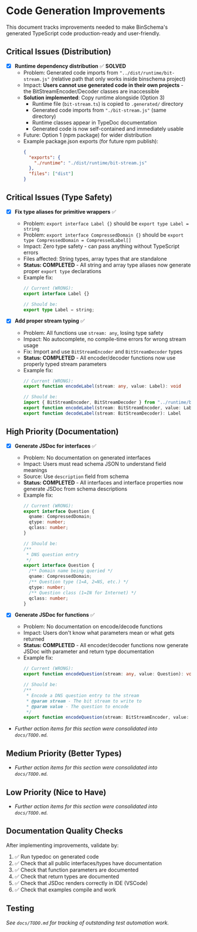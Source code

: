 # Code Generation Improvements

This document tracks improvements needed to make BinSchema's generated TypeScript code production-ready and user-friendly.

## Critical Issues (Distribution)

- [x] **Runtime dependency distribution** ✅ **SOLVED**
  - Problem: Generated code imports from `"../dist/runtime/bit-stream.js"` (relative path that only works inside binschema project)
  - Impact: **Users cannot use generated code in their own projects** - the BitStreamEncoder/Decoder classes are inaccessible
  - **Solution implemented**: Copy runtime alongside (Option 3)
    - Runtime file (`bit-stream.ts`) is copied to `.generated/` directory
    - Generated code imports from `"./bit-stream.js"` (same directory)
    - Runtime classes appear in TypeDoc documentation
    - Generated code is now self-contained and immediately usable
  - Future: Option 1 (npm package) for wider distribution
  - Example package.json exports (for future npm publish):
    ```json
    {
      "exports": {
        "./runtime": "./dist/runtime/bit-stream.js"
      },
      "files": ["dist"]
    }
    ```

## Critical Issues (Type Safety)

- [x] **Fix type aliases for primitive wrappers** ✅
  - Problem: `export interface Label {}` should be `export type Label = string`
  - Problem: `export interface CompressedDomain {}` should be `export type CompressedDomain = CompressedLabel[]`
  - Impact: Zero type safety - can pass anything without TypeScript errors
  - Files affected: String types, array types that are standalone
  - **Status: COMPLETED** - All string and array type aliases now generate proper `export type` declarations
  - Example fix:
    ```typescript
    // Current (WRONG):
    export interface Label {}

    // Should be:
    export type Label = string;
    ```

- [x] **Add proper stream typing** ✅
  - Problem: All functions use `stream: any`, losing type safety
  - Impact: No autocomplete, no compile-time errors for wrong stream usage
  - Fix: Import and use `BitStreamEncoder` and `BitStreamDecoder` types
  - **Status: COMPLETED** - All encoder/decoder functions now use properly typed stream parameters
  - Example fix:
    ```typescript
    // Current (WRONG):
    export function encodeLabel(stream: any, value: Label): void

    // Should be:
    import { BitStreamEncoder, BitStreamDecoder } from "../runtime/bit-stream.js";
    export function encodeLabel(stream: BitStreamEncoder, value: Label): void
    export function decodeLabel(stream: BitStreamDecoder): Label
    ```

## High Priority (Documentation)

- [x] **Generate JSDoc for interfaces** ✅
  - Problem: No documentation on generated interfaces
  - Impact: Users must read schema JSON to understand field meanings
  - Source: Use `description` field from schema
  - **Status: COMPLETED** - All interfaces and interface properties now generate JSDoc from schema descriptions
  - Example fix:
    ```typescript
    // Current (WRONG):
    export interface Question {
      qname: CompressedDomain;
      qtype: number;
      qclass: number;
    }

    // Should be:
    /**
     * DNS question entry
     */
    export interface Question {
      /** Domain name being queried */
      qname: CompressedDomain;
      /** Question type (1=A, 2=NS, etc.) */
      qtype: number;
      /** Question class (1=IN for Internet) */
      qclass: number;
    }
    ```

- [x] **Generate JSDoc for functions** ✅
  - Problem: No documentation on encode/decode functions
  - Impact: Users don't know what parameters mean or what gets returned
  - **Status: COMPLETED** - All encoder/decoder functions now generate JSDoc with parameter and return type documentation
  - Example fix:
    ```typescript
    // Current (WRONG):
    export function encodeQuestion(stream: any, value: Question): void

    // Should be:
    /**
     * Encode a DNS question entry to the stream
     * @param stream - The bit stream to write to
     * @param value - The question to encode
     */
    export function encodeQuestion(stream: BitStreamEncoder, value: Question): void
    ```

- _Further action items for this section were consolidated into `docs/TODO.md`._

## Medium Priority (Better Types)

- _Further action items for this section were consolidated into `docs/TODO.md`._

## Low Priority (Nice to Have)

- _Further action items for this section were consolidated into `docs/TODO.md`._

## Documentation Quality Checks

After implementing improvements, validate by:

1. ✅ Run typedoc on generated code
2. ✅ Check that all public interfaces/types have documentation
3. ✅ Check that function parameters are documented
4. ✅ Check that return types are documented
5. ✅ Check that JSDoc renders correctly in IDE (VSCode)
6. ✅ Check that examples compile and work

## Testing

_See `docs/TODO.md` for tracking of outstanding test automation work._
